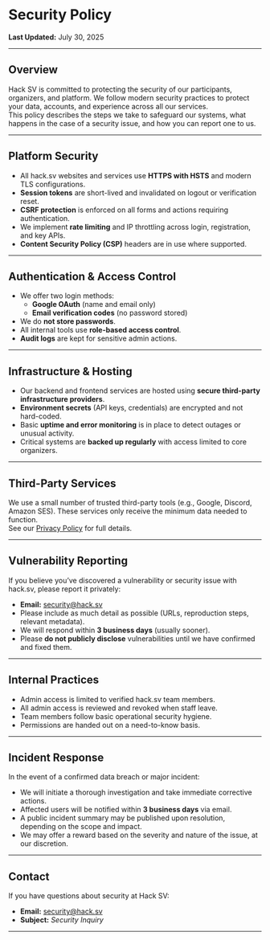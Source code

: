 # Security Policy

**Last Updated:** July 30, 2025

---

## Overview

Hack SV is committed to protecting the security of our participants, organizers, and platform. We follow modern security practices to protect your data, accounts, and experience across all our services.  
This policy describes the steps we take to safeguard our systems, what happens in the case of a security issue, and how you can report one to us.

---

## Platform Security

-   All hack.sv websites and services use **HTTPS with HSTS** and modern TLS configurations.
-   **Session tokens** are short-lived and invalidated on logout or verification reset.
-   **CSRF protection** is enforced on all forms and actions requiring authentication.
-   We implement **rate limiting** and IP throttling across login, registration, and key APIs.
-   **Content Security Policy (CSP)** headers are in use where supported.

---

## Authentication & Access Control

-   We offer two login methods:
    -   **Google OAuth** (name and email only)
    -   **Email verification codes** (no password stored)
-   We do **not store passwords**.
-   All internal tools use **role-based access control**.
-   **Audit logs** are kept for sensitive admin actions.

---

## Infrastructure & Hosting

-   Our backend and frontend services are hosted using **secure third-party infrastructure providers**.
-   **Environment secrets** (API keys, credentials) are encrypted and not hard-coded.
-   Basic **uptime and error monitoring** is in place to detect outages or unusual activity.
-   Critical systems are **backed up regularly** with access limited to core organizers.

---

## Third-Party Services

We use a small number of trusted third-party tools (e.g., Google, Discord, Amazon SES). These services only receive the minimum data needed to function.  
See our [Privacy Policy](https://hack.sv/privacy#third-party-services) for full details.

---

## Vulnerability Reporting

If you believe you’ve discovered a vulnerability or security issue with hack.sv, please report it privately:

-   **Email:** <security@hack.sv>
-   Please include as much detail as possible (URLs, reproduction steps, relevant metadata).
-   We will respond within **3 business days** (usually sooner).
-   Please **do not publicly disclose** vulnerabilities until we have confirmed and fixed them.

---

## Internal Practices

-   Admin access is limited to verified hack.sv team members.
-   All admin access is reviewed and revoked when staff leave.
-   Team members follow basic operational security hygiene.
-   Permissions are handed out on a need-to-know basis.

---

## Incident Response

In the event of a confirmed data breach or major incident:

-   We will initiate a thorough investigation and take immediate corrective actions.
-   Affected users will be notified within **3 business days** via email.
-   A public incident summary may be published upon resolution, depending on the scope and impact.
-   We may offer a reward based on the severity and nature of the issue, at our discretion.

---

## Contact

If you have questions about security at Hack SV:

-   **Email:** <security@hack.sv>
-   **Subject:** _Security Inquiry_

---
